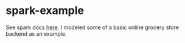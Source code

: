 # spark-example

See spark docs [here](http://sparkjava.com/). I modeled some of a basic online grocery store backend as an example.
